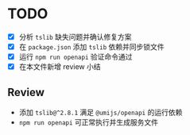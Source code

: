 # TODO

- [x] 分析 `tslib` 缺失问题并确认修复方案
- [x] 在 `package.json` 添加 `tslib` 依赖并同步锁文件
- [x] 运行 `npm run openapi` 验证命令通过
- [x] 在本文件新增 review 小结

## Review
- 添加 `tslib@^2.8.1` 满足 `@umijs/openapi` 的运行依赖
- `npm run openapi` 可正常执行并生成服务文件
